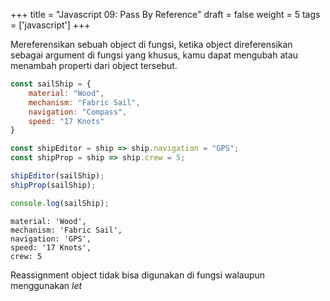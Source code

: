 +++
title = "Javascript 09: Pass By Reference"
draft = false
weight = 5
tags = ['javascript']
+++

Mereferensikan sebuah object di fungsi, ketika object direferensikan sebagai argument di fungsi yang khusus, kamu dapat mengubah atau menambah properti dari object tersebut.

```js
const sailShip = {
    material: "Wood",
    mechanism: "Fabric Sail",
    navigation: "Compass",
    speed: "17 Knots"
}

const shipEditor = ship => ship.navigation = "GPS";
const shipProp = ship => ship.crew = 5;

shipEditor(sailShip);
shipProp(sailShip);

console.log(sailShip);
```
```plain
material: 'Wood',
mechanism: 'Fabric Sail',
navigation: 'GPS',
speed: '17 Knots',
crew: 5
```

Reassignment object tidak bisa digunakan di fungsi walaupun menggunakan *let*